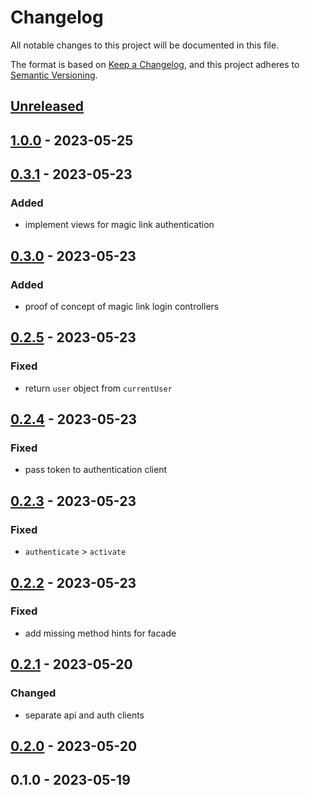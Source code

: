# Changelog

All notable changes to this project will be documented in this file.

The format is based on [Keep a Changelog](https://keepachangelog.com/en/1.0.0/),
and this project adheres to [Semantic Versioning](https://semver.org/spec/v2.0.0.html).

## [Unreleased]


## [1.0.0] - 2023-05-25

## [0.3.1] - 2023-05-23
### Added
- implement views for magic link authentication


## [0.3.0] - 2023-05-23
### Added
- proof of concept of magic link login controllers


## [0.2.5] - 2023-05-23
### Fixed
- return `user` object from `currentUser`


## [0.2.4] - 2023-05-23
### Fixed
- pass token to authentication client


## [0.2.3] - 2023-05-23
### Fixed
- `authenticate` > `activate`


## [0.2.2] - 2023-05-23
### Fixed
- add missing method hints for facade


## [0.2.1] - 2023-05-20
### Changed
- separate api and auth clients


## [0.2.0] - 2023-05-20

## 0.1.0 - 2023-05-19

[Unreleased]: https://github.com/basecodeoy/package_slug/compare/1.0.0...HEAD
[1.0.0]: https://github.com/basecodeoy/package_slug/compare/0.3.1...1.0.0
[0.3.1]: https://github.com/basecodeoy/package_slug/compare/0.3.0...0.3.1
[0.3.0]: https://github.com/basecodeoy/package_slug/compare/0.2.5...0.3.0
[0.2.5]: https://github.com/basecodeoy/package_slug/compare/0.2.4...0.2.5
[0.2.4]: https://github.com/basecodeoy/package_slug/compare/0.2.3...0.2.4
[0.2.3]: https://github.com/basecodeoy/package_slug/compare/0.2.2...0.2.3
[0.2.2]: https://github.com/basecodeoy/package_slug/compare/0.2.1...0.2.2
[0.2.1]: https://github.com/basecodeoy/package_slug/compare/0.2.0...0.2.1
[0.2.0]: https://github.com/basecodeoy/package_slug/compare/0.1.0...0.2.0

